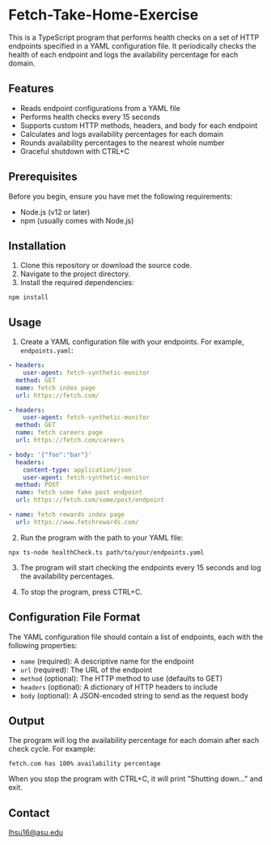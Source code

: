# Fetch-Take-Home-Exercise

This is a TypeScript program that performs health checks on a set of HTTP endpoints specified in a YAML configuration file. It periodically checks the health of each endpoint and logs the availability percentage for each domain.

## Features

- Reads endpoint configurations from a YAML file
- Performs health checks every 15 seconds
- Supports custom HTTP methods, headers, and body for each endpoint
- Calculates and logs availability percentages for each domain
- Rounds availability percentages to the nearest whole number
- Graceful shutdown with CTRL+C

## Prerequisites

Before you begin, ensure you have met the following requirements:

- Node.js (v12 or later)
- npm (usually comes with Node.js)

## Installation

1. Clone this repository or download the source code.
2. Navigate to the project directory.
3. Install the required dependencies:

```
npm install
```

## Usage

1. Create a YAML configuration file with your endpoints. For example, `endpoints.yaml`:

```yaml
- headers:
    user-agent: fetch-synthetic-monitor
  method: GET
  name: fetch index page
  url: https://fetch.com/

- headers:
    user-agent: fetch-synthetic-monitor
  method: GET
  name: fetch careers page
  url: https://fetch.com/careers

- body: '{"foo":"bar"}'
  headers:
    content-type: application/json
    user-agent: fetch-synthetic-monitor
  method: POST
  name: fetch some fake post endpoint
  url: https://fetch.com/some/post/endpoint

- name: fetch rewards index page
  url: https://www.fetchrewards.com/

```

2. Run the program with the path to your YAML file:

```
npx ts-node healthCheck.ts path/to/your/endpoints.yaml
```

3. The program will start checking the endpoints every 15 seconds and log the availability percentages.

4. To stop the program, press CTRL+C.

## Configuration File Format

The YAML configuration file should contain a list of endpoints, each with the following properties:

- `name` (required): A descriptive name for the endpoint
- `url` (required): The URL of the endpoint
- `method` (optional): The HTTP method to use (defaults to GET)
- `headers` (optional): A dictionary of HTTP headers to include
- `body` (optional): A JSON-encoded string to send as the request body

## Output

The program will log the availability percentage for each domain after each check cycle. For example:

```
fetch.com has 100% availability percentage

```

When you stop the program with CTRL+C, it will print "Shutting down..." and exit.


## Contact
lhsu16@asu.edu